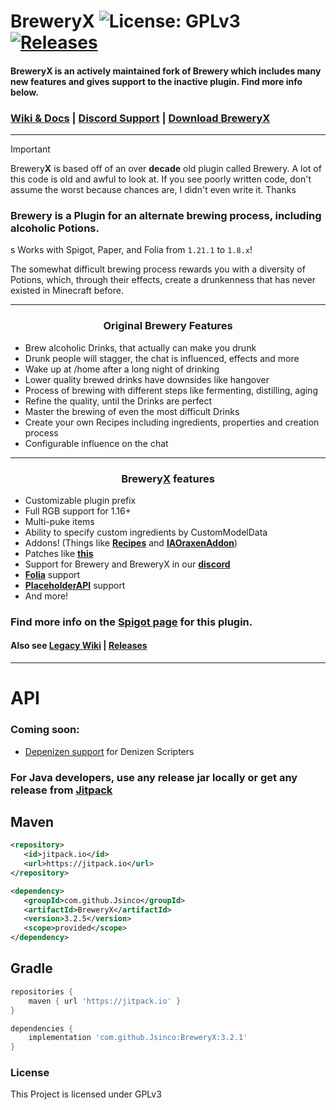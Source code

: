 # BreweryX ![License: GPLv3](https://img.shields.io/badge/license-GPLv3-blue) [![Releases](https://img.shields.io/github/v/release/Jsinco/BreweryX)](https://github.com/Jsinco/BreweryX/releases/latest)

#### BreweryX is an actively maintained fork of Brewery which includes many new features and gives support to the inactive plugin. Find more info below.

### [Wiki & Docs](https://brewery.lumamc.net) **|** [Discord Support](https://discord.gg/aV5Am7uxWr) **|** [Download Brewery**X**](https://www.spigotmc.org/resources/breweryx.114777/)

---

> [!IMPORTANT]
> Brewery**X** is based off of an over **decade** old plugin called Brewery. A lot of this code is old and awful to look at. If you see poorly written code, don't assume the worst because chances are, I didn't even write it. Thanks


### Brewery is a Plugin for an alternate brewing process, including alcoholic Potions.
s
Works with Spigot, Paper, and Folia from `1.21.1` to `1.8.x`!

The somewhat difficult brewing process rewards you with a diversity of Potions, which, through their effects, create a drunkenness that has never existed in Minecraft before.

---
<h3 style="text-align: center;">Original Brewery Features</h3>

- Brew alcoholic Drinks, that actually can make you drunk
- Drunk people will stagger, the chat is influenced, effects and more
- Wake up at /home after a long night of drinking
- Lower quality brewed drinks have downsides like hangover
- Process of brewing with different steps like fermenting, distilling, aging
- Refine the quality, until the Drinks are perfect
- Master the brewing of even the most difficult Drinks
- Create your own Recipes including ingredients, properties and creation process
- Configurable influence on the chat


---
<h3 style="text-align: center;">Brewery<ins>X</ins> features</h3>

- Customizable plugin prefix
- Full RGB support for 1.16+
- Multi-puke items
- Ability to specify custom ingredients by CustomModelData
- Addons! (Things like **[Recipes](https://www.spigotmc.org/resources/breweryrecipes-breweryx-addon.114897/)** and **[IAOraxenAddon](https://www.spigotmc.org/resources/iaoraxenaddon-breweryx-addon.114778/)**)
- Patches like **[this](https://github.com/DieReicheErethons/Brewery/issues/541)**
- Support for Brewery and BreweryX in our **[discord](https://discord.gg/6VzjPSNRex)**
- **[Folia](https://github.com/PaperMC/Folia)** support
- **[PlaceholderAPI](https://www.spigotmc.org/resources/placeholderapi.6245/)** support
- And more!

### **Find more info on the [Spigot page](https://www.spigotmc.org/resources/breweryx.114777/) for this plugin.**

#### Also see  [Legacy Wiki](https://github.com/DieReicheErethons/Brewery/wiki) | [Releases](https://github.com/Jsinco/BreweryX/releases)

---

# API

### Coming soon:

- [Depenizen support](https://github.com/DenizenScript/Depenizen/pull/430) for Denizen Scripters

### For Java developers, use any release jar locally or get any release from [Jitpack](https://jitpack.io/#Jsinco/BreweryX)

## Maven

```XML
<repository>
   <id>jitpack.io</id>
   <url>https://jitpack.io</url>
</repository>

<dependency>
   <groupId>com.github.Jsinco</groupId>
   <artifactId>BreweryX</artifactId>
   <version>3.2.5</version>
   <scope>provided</scope>
</dependency>
```

## Gradle

```groovy
repositories {
    maven { url 'https://jitpack.io' }
}

dependencies {
    implementation 'com.github.Jsinco:BreweryX:3.2.1'
}
```
### License

This Project is licensed under GPLv3
